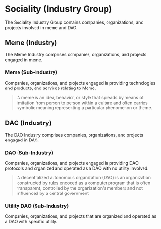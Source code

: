 # Sociality (Industry Group)

The Sociality Industry Group contains companies, organizations, and projects involved in meme and DAO.



## Meme (Industry)

The Meme Industry comprises companies, organizations, and projects engaged in meme.

### Meme (Sub-Industry)

Companies, organizations, and projects engaged in providing technologies and products, and services relating to Meme.

> A meme is an idea, behavior, or style that spreads by means of imitation from person to person within a culture and often carries symbolic meaning representing a particular phenomenon or theme.





## DAO (Industry)

The DAO Industry comprises companies, organizations, and projects engaged in DAO.

### DAO (Sub-Industry)

Companies, organizations, and projects engaged in providing DAO protocols and organized and operated as a DAO with no utility involved.

> A decentralized autonomous organization (DAO) is an organization constructed by rules encoded as a computer program that is often transparent, controlled by the organization's members and not influenced by a central government.

### Utility DAO (Sub-Industry)

Companies, organizations, and projects that are organized and operated as a DAO with specific utility.
